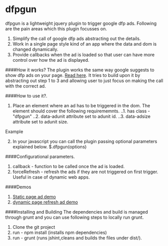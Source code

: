 dfpgun
====

dfpgun is a lightweight jquery plugin to trigger google dfp ads. 
Following are the pain areas which this plugin focusses on.

1. Simplify the call of google dfp ads abstracting out the details.
2. Work in a single page style kind of an app where the data and dom is changed dynamically.
3. Provide callbacks when the ad is loaded so that user can have more control over how the ad is displayed.

####How it works?
The plugin works the same way google suggests to show dfp ads on your page. [Read here](https://support.google.com/dfp_premium/answer/3046423?hl=en). It tries to build upon it by abstracting out step 1 to 3 and allowing user to just focus on making the call with the correct ad.


####How to use it?.

1. Place an element where an ad has to be triggered in the dom. The element should cover the following requirememnts.
..1. has class - "dfpgun"
..2. data-adunit attribute set to adunit id. 
..3. data-adsize attribute set to adunit size.

Example
    <div class="dfpgun" data-adunit="/1231/samplead" data-adsize="300x250"></div>

2. In your javascript you can call the plugin passing optional parameters explained below.
    $.dfpgun(options)


####Configurational parameters.
1. callback - function to be called once the ad is loaded.
2. forceRefresh - refresh the ads if they are not triggered on first trigger. Useful in case of dynamic web apps. 


####Demos
1. [Static page ad demo](http://agaase.github.io/webpages/dfpgundemo/demos/demo1.html)
1. [dynamic page refresh ad demo](http://agaase.github.io/webpages/dfpgundemo/demos/demo2.html)


####Installing and Building
 The dependencies and build is managed through grunt and you can use following steps to locally run grunt.
 
1. Clone the git project
2. run - npm install (installs npm dependencies)
3. run - grunt (runs jshint,cleans and builds the files under dist/).

